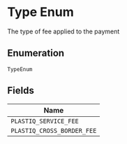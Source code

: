 
# Type Enum

The type of fee applied to the payment

## Enumeration

`TypeEnum`

## Fields

| Name |
|  --- |
| `PLASTIQ_SERVICE_FEE` |
| `PLASTIQ_CROSS_BORDER_FEE` |

